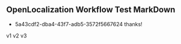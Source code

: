 ## OpenLocalization Workflow Test MarkDown
* 5a43cdf2-dba4-43f7-adb5-3572f5667624 
thanks!

v1
v2
v3
